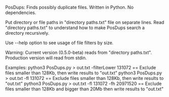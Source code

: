 PosDups: Finds possibly duplicate files. Written in Python. No dependencies.

Put directory or file paths in "directory paths.txt" file on separate 
lines.
Read "directory paths.txt" to understand how to make PosDups search a 
directory recursively.

Use --help option to see usage of file filters by size.

Warning: Current version (0.5.0-beta) reads from "directory paths.txt".
Production version will read from stdin.

Examples:
  python3 PosDups.py > out.txt -filterLower 131072  ==  Exclude files smaller than 128Kb, then write results to "out.txt"
  python3 PosDups.py > out.txt -fl 131072  ==  Exclude files smaller than 128Kb, then write results to "out.txt"
  python3 PosDups.py > out.txt -fl 131072 -fh 20971520 == Exclude files smaller than 128Kb and bigger than 20Mb then write results to "out.txt"
  
